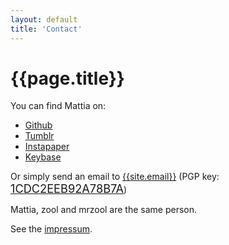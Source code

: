 ```yaml
---
layout: default
title: 'Contact'
---
```


# {{page.title}}

You can find Mattia on:

- [Github](https://github.com/mrzool "Github")
- [Tumblr](http://zoolnotes.tumblr.com/ "Tumblr")
- [Instapaper](https://www.instapaper.com/p/__zool "Instapaper")
- [Keybase](https://keybase.io/zool "Keybase")

Or simply send an email to [{{site.email}}](mailto:mattia.tezzele@gmail.com) (PGP key: <span class="monospace" style="font-size: 1.3em">[1CDC2EEB92A78B7A](https://keybase.io/zool/key.asc)</span>)

Mattia, zool and mrzool are the same person.

See the [impressum]({{site.url}}/impressum "Impressum page").
